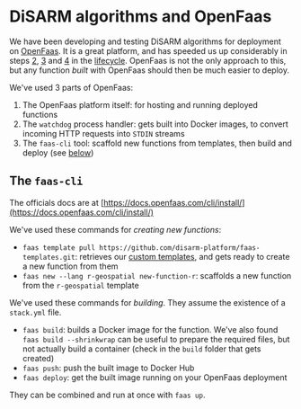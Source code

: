 # DiSARM algorithms and OpenFaas

We have been developing and testing DiSARM algorithms for deployment on [OpenFaas](https://www.openfaas.com/). It is a great platform, and has speeded us up considerably in steps [2](../creating-and-deploying-functions/lifecycle-of-an-algorithm.md#2-re-write), [3](../creating-and-deploying-functions/lifecycle-of-an-algorithm.md#3-package) and [4](../creating-and-deploying-functions/lifecycle-of-an-algorithm.md#4-deploy) in the [lifecycle](../creating-and-deploying-functions/lifecycle-of-an-algorithm.md). OpenFaas is not the only approach to this, but any function _built_ with OpenFaas should then be much easier to deploy.

We've used 3 parts of OpenFaas:

1. The OpenFaas platform itself: for hosting and running deployed functions
2. The `watchdog` process handler: gets built into Docker images, to convert incoming HTTP requests into `STDIN` streams 
3. The `faas-cli` tool: scaffold new functions from templates, then build and deploy \(see [below](./)\)

## The `faas-cli`

The officials docs are at [https://docs.openfaas.com/cli/install/](https://docs.openfaas.com/cli/install/)

We've used these commands for _creating new functions_:

* `faas template pull https://github.com/disarm-platform/faas-templates.git`: retrieves our [custom templates](../creating-and-deploying-functions/scaffolding-from-a-template.md), and gets ready to create a new function from them
* `faas new --lang r-geospatial new-function-r`: scaffolds a new function from the `r-geospatial` template

We've used these commands for _building_. They assume the existence of a `stack.yml` file.

* `faas build`: builds a Docker image for the function. We've also found `faas build --shrinkwrap` can be useful to prepare the required files, but not actually build a container \(check in the `build` folder that gets created\)
* `faas push`: push the built image to Docker Hub
* `faas deploy`: get the built image running on your OpenFaas deployment

They can be combined and run at once with `faas up`.

